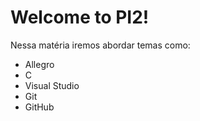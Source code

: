 # Welcome to PI2!

Nessa matéria iremos abordar temas como:
 - Allegro
 - C
 - Visual Studio
 - Git 
 - GitHub